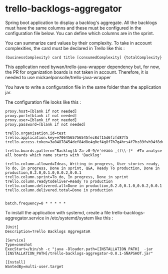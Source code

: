 # trello-backlogs-aggregator

Spring boot application to display a backlog's aggregate.
All the backlogs must have the same columns and these must be configured in the configuration file below. 
You can define which columns are in the sprint. 

You can summarize card values by their complexity. 
To take in account complexities, the card must be declared in Trello like this : 
```
(businessComplexity) card title [consumedComplexity] {totalComplexity}
```

This application need bywan/trello-java-wrapper dependency but, for now, the PR for organization boards is not taken in account.
Therefore, it is needed to use mickaelponsolle/trello-java-wrapper

You have to write a configuration file in the same folder than the application jar. 

The configuration file looks like this : 

```
proxy.host=[blank if not needed]
proxy.port=[blank if not needed]
proxy.user=[blank if not needed]
proxy.password=[blank if not needed]

trello.organisation.id=test
trello.application.key=e7064565756545fez8df15d6fzfd87f5
trello.access.token=3a04878454def84d8e4g0ef4g8f7h7g4hrs4f7hz89fvh94f8dvh4z87grj1g5sj

trello.boards.pattern=^Backlog[A-Za-z0-9/é'èêàôù _()\\-]*  #To analyse all boards which name starts with 'Backlog'	

trello.column.allowed=Ideas, Writing in progress, User stories ready, To do, In progress, Done in sprint, Q&A, Ready To production, Done in production,0.2.0,0.1.0,0.0.2,0.0.1
trello.column.sprint=To do, In progress, Done in sprint
trello.column.readytodeliver=Ready To production
trello.column.delivered.all=Done in production,0.2.0,0.1.0,0.0.2,0.0.1
trello.column.delivered.total=Done in production


batch.frequency=0 * * * * *
```

To install the application with systemd, create a file trello-backlogs-aggregator.service in /etc/systemd/system like this :

```
[Unit]
Description=Trello Backlogs AggregatoR

[Service]
Type=oneshot
ExecStart=/bin/sh -c "java -Dloader.path=[INSTALLATION_PATH]  -jar [INSTALLATION_PATH]/trello-backlogs-aggregator-0.0.1-SNAPSHOT.jar"

[Install]
WantedBy=multi-user.target

```

